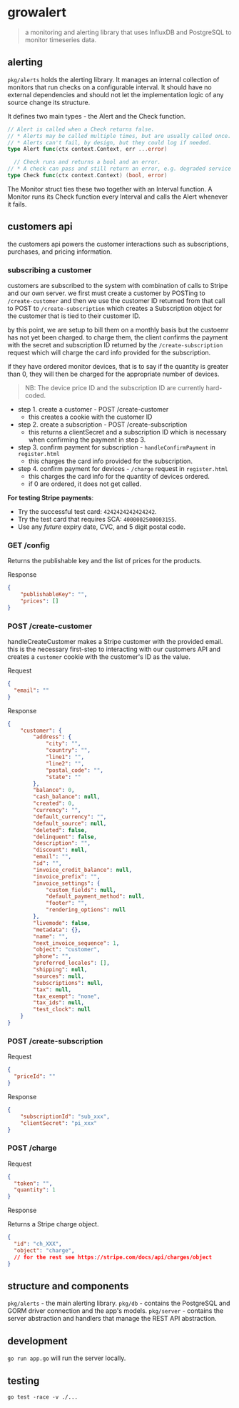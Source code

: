 # growalert

> a monitoring and alerting library that uses InfluxDB and PostgreSQL to monitor timeseries data.

## alerting
`pkg/alerts` holds the alerting library. It manages an internal collection of monitors that run checks on a configurable interval. It should have no external dependencies and should not let the implementation logic of any source change its structure.

It defines two main types - the Alert and the Check function. 

```go
// Alert is called when a Check returns false.
// * Alerts may be called multiple times, but are usually called once.
// * Alerts can't fail, by design, but they could log if needed.
type Alert func(ctx context.Context, err ...error)

  // Check runs and returns a bool and an error.
// * A check can pass and still return an error, e.g. degraded service
type Check func(ctx context.Context) (bool, error)
```

The Monitor struct ties these two together with an Interval function. A Monitor runs its Check function every Interval and calls the Alert whenever it fails.

## customers api

the customers api powers the customer interactions such as subscriptions, purchases, and pricing information.

### subscribing a customer

customers are subscribed to the system with combination of calls to Stripe and our own server. 
we first must create a customer by POSTing to `/create-customer` and then we use the customer ID returned from that call to POST to `/create-subscription` which creates a Subscription object for the customer that is tied to their customer ID. 

by this point, we are setup to bill them on a monthly basis but the custoemr has not yet been charged. 
to charge them, the client confirms the payment with the secret and subscription ID returned by the `/create-subscription` request which will charge the card info provided for the subscription. 

if they have ordered monitor devices, that is to say if the quantity is greater than 0, they will then be charged for the appropriate number of devices.

> NB: The device price ID and the subscription ID are currently hard-coded.

- step 1. create a customer - POST /create-customer
  - this creates a cookie with the customer ID
- step 2. create a subscription - POST /create-subscription
  - this returns a clientSecret and a subscription ID which is necessary when confirming the payment in step 3.
- step 3. confirm payment for subscription - `handleConfirmPayment` in `register.html`
  - this charges the card info provided for the subscription.
- step 4. confirm payment for devices - `/charge` request in `register.html`
  - this charges the card info for the quantity of devices ordered.
  - if 0 are ordered, it does not get called.

**For testing Stripe payments**:
- Try the successful test card: `4242424242424242`.
- Try the test card that requires SCA: `4000002500003155`.
- Use any _future_ expiry date, CVC, and 5 digit postal code.

### GET /config

Returns the publishable key and the list of prices for the products.

Response
```json
{
    "publishableKey": "",
    "prices": []
}
```

### POST /create-customer

handleCreateCustomer makes a Stripe customer with the provided email. 
this is the necessary first-step to interacting with our customers API and creates a `customer` cookie with the customer's ID as the value.

Request
```json
{
  "email": ""
}
```

Response
```json
{
    "customer": {
        "address": {
            "city": "",
            "country": "",
            "line1": "",
            "line2": "",
            "postal_code": "",
            "state": ""
        },
        "balance": 0,
        "cash_balance": null,
        "created": 0,
        "currency": "",
        "default_currency": "",
        "default_source": null,
        "deleted": false,
        "delinquent": false,
        "description": "",
        "discount": null,
        "email": "",
        "id": "",
        "invoice_credit_balance": null,
        "invoice_prefix": "",
        "invoice_settings": {
            "custom_fields": null,
            "default_payment_method": null,
            "footer": "",
            "rendering_options": null
        },
        "livemode": false,
        "metadata": {},
        "name": "",
        "next_invoice_sequence": 1,
        "object": "customer",
        "phone": "",
        "preferred_locales": [],
        "shipping": null,
        "sources": null,
        "subscriptions": null,
        "tax": null,
        "tax_exempt": "none",
        "tax_ids": null,
        "test_clock": null
    }
}
```

### POST /create-subscription

Request
```json
{
  "priceId": ""
}
```

Response 
```json
{
    "subscriptionId": "sub_xxx",
    "clientSecret": "pi_xxx"
}
```

### POST /charge

Request 
```json
{
  "token": "",
  "quantity": 1
}
```

Response

Returns a Stripe charge object.

```json
{
  "id": "ch_XXX",
  "object": "charge",
  // for the rest see https://stripe.com/docs/api/charges/object
}
```

## structure and components
`pkg/alerts` - the main alerting library. 
`pkg/db` - contains the PostgreSQL and GORM driver connection and the app's models.
`pkg/server` - contains the server abstraction and handlers that manage the REST API abstraction.

## development
`go run app.go` will run the server locally.

## testing 
`go test -race -v ./...`
